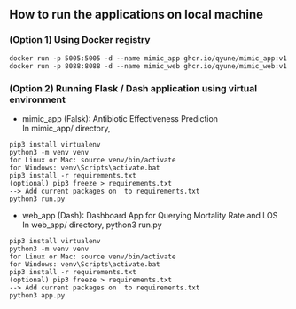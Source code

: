 ## How to run the applications on local machine <br>
### (Option 1) Using Docker registry
```
docker run -p 5005:5005 -d --name mimic_app ghcr.io/qyune/mimic_app:v1
docker run -p 8088:8088 -d --name mimic_web ghcr.io/qyune/mimic_web:v1
```

### (Option 2) Running Flask / Dash application using virtual environment
- mimic_app (Falsk): Antibiotic Effectiveness Prediction<br>
In mimic_app/ directory,
```
pip3 install virtualenv
python3 -m venv venv
for Linux or Mac: source venv/bin/activate
for Windows: venv\Scripts\activate.bat
pip3 install -r requirements.txt
(optional) pip3 freeze > requirements.txt
--> Add current packages on  to requirements.txt
python3 run.py
```

- web_app (Dash): Dashboard App for Querying Mortality Rate and LOS <br>
In web_app/ directory,
python3 run.py
```
pip3 install virtualenv
python3 -m venv venv
for Linux or Mac: source venv/bin/activate
for Windows: venv\Scripts\activate.bat
pip3 install -r requirements.txt
(optional) pip3 freeze > requirements.txt
--> Add current packages on  to requirements.txt
python3 app.py
```

